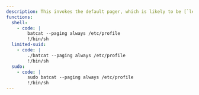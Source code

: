 ```yaml
---
description: This invokes the default pager, which is likely to be [`less`](/ptbins/less/), other functions may apply. `--paging always` can be omitted provided that the output doesn't fit the screen.
functions:
  shell:
    - code: |
        batcat --paging always /etc/profile
        !/bin/sh
  limited-suid:
    - code: |
        ./batcat --paging always /etc/profile
        !/bin/sh
  sudo:
    - code: |
        sudo batcat --paging always /etc/profile
        !/bin/sh
---
```

